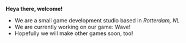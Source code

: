 <b>Heya there, welcome!</b>
- We are a small game development studio based in <i>Rotterdam, NL</i>
- We are currently working on our game: Wave!
- Hopefully we will make other games soon, too!

<!---
fecidgames/fecidgames is a ✨ special ✨ repository because its `README.md` (this file) appears on your GitHub profile.
You can click the Preview link to take a look at your changes.
--->
